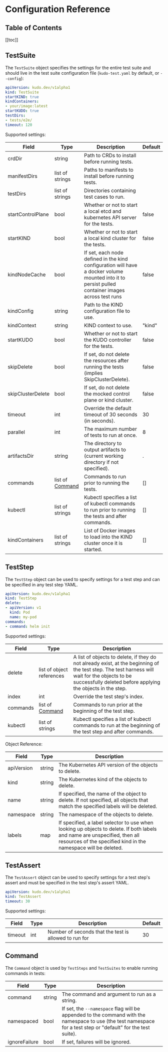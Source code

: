 # Configuration Reference

<h2>Table of Contents</h2>

[[toc]]

## TestSuite

The `TestSuite` object specifies the settings for the entire test suite and should live in the test suite configuration file (`kudo-test.yaml` by default, or `--config`):

```yaml
apiVersion: kudo.dev/v1alpha1
kind: TestSuite
startKIND: true
kindContainers:
- your/image:latest
startKUDO: true
testDirs:
- tests/e2e/
timeout: 120
```

Supported settings:

Field             |      Type        | Description                                                                              | Default
------------------|------------------|------------------------------------------------------------------------------------------|--------
crdDir            | string           | Path to CRDs to install before running tests.                                            | 
manifestDirs      | list of strings  | Paths to manifests to install before running tests.                                      | 
testDirs          | list of strings  | Directories containing test cases to run.                                                | 
startControlPlane | bool             | Whether or not to start a local etcd and kubernetes API server for the tests.            | false
startKIND         | bool             | Whether or not to start a local kind cluster for the tests.                              | false
kindNodeCache     | bool             | If set, each node defined in the kind configuration will have a docker volume mounted into it to persist pulled container images across test runs | false
kindConfig        | string           | Path to the KIND configuration file to use.                                              | 
kindContext       | string           | KIND context to use.                                                                     | "kind"
startKUDO         | bool             | Whether or not to start the KUDO controller for the tests.                               | false
skipDelete        | bool             | If set, do not delete the resources after running the tests (implies SkipClusterDelete). | false
skipClusterDelete | bool             | If set, do not delete the mocked control plane or kind cluster.                          | false
timeout           | int              | Override the default timeout of 30 seconds (in seconds).                                 | 30
parallel          | int              | The maximum number of tests to run at once.                                              | 8
artifactsDir      | string           | The directory to output artifacts to (current working directory if not specified).       | .
commands          | list of [Command](#command) | Commands to run prior to running the tests.                                   | []
kubectl           | list of strings  | Kubectl specifies a list of kubectl commands to run prior to running the tests and after commands. | []
kindContainers    | list of strings  | List of Docker images to load into the KIND cluster once it is started. | []

## TestStep

The `TestStep` object can be used to specify settings for a test step and can be specified in any test step YAML.

```yaml
apiVersion: kudo.dev/v1alpha1
kind: TestStep
delete:
- apiVersion: v1
  kind: Pod
  name: my-pod
commands:
- command: helm init
```

Supported settings:

Field    |          Type             | Description
---------|---------------------------|---------------------------------------------------------------------
delete   | list of object references | A list of objects to delete, if they do not already exist, at the beginning of the test step. The test harness will wait for the objects to be successfully deleted before applying the objects in the step.
index    | int                       | Override the test step's index.
commands | list of [Command](#command) | Commands to run prior at the beginning of the test step.
kubectl  | list of strings           | Kubectl specifies a list of kubectl commands to run at the beginning of the test step and after commands.

Object Reference:

Field      |   Type | Description
-----------|--------|---------------------------------------------------------------------
apiVersion | string | The Kubernetes API version of the objects to delete.
kind       | string | The Kubernetes kind of the objects to delete.
name       | string | If specified, the name of the object to delete. If not specified, all objects that match the specified labels will be deleted.
namespace  | string | The namespace of the objects to delete.
labels     | map    | If specified, a label selector to use when looking up objects to delete. If both labels and name are unspecified, then all resources of the specified kind in the namespace will be deleted.

## TestAssert

The `TestAssert` object can be used to specify settings for a test step's assert and must be specified in the test step's assert YAML.

```yaml
apiVersion: kudo.dev/v1alpha1
kind: TestAssert
timeout: 30
```

Supported settings:

Field   | Type | Description                                           | Default
--------|------|-------------------------------------------------------|-------------
timeout | int  | Number of seconds that the test is allowed to run for | 30

## Command

The `Command` object is used by `TestSteps` and `TestSuites` to enable running commands in tests:

Field         |   Type | Description
--------------|--------|---------------------------------------------------------------------
command       | string | The command and argument to run as a string.
namespaced    | bool   | If set, the `--namespace` flag will be appended to the command with the namespace to use (the test namespace for a test step or "default" for the test suite).
ignoreFailure | bool   | If set, failures will be ignored.

